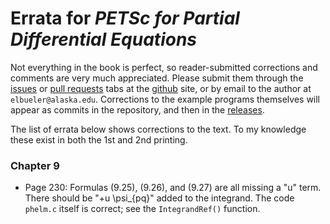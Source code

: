 # Errata for *PETSc for Partial Differential Equations*

Not everything in the book is perfect, so reader-submitted corrections and comments are very much appreciated.  Please submit them through the [issues](https://github.com/bueler/p4pdes/issues) or [pull requests](https://github.com/bueler/p4pdes/pulls) tabs at the [github](https://github.com/bueler/p4pdes) site, or by email to the author at `elbueler@alaska.edu`.  Corrections to the example programs themselves will appear as commits in the repository, and then in the [releases](https://github.com/bueler/p4pdes/releases).

The list of errata below shows corrections to the text.  To my knowledge these exist in both the 1st and 2nd printing.

### Chapter 9

* Page 230: Formulas (9.25), (9.26), and (9.27) are all missing a "u" term.  There should be "+u \psi_{pq}" added to the integrand.  The code `phelm.c` itself is correct; see the `IntegrandRef()` function.
